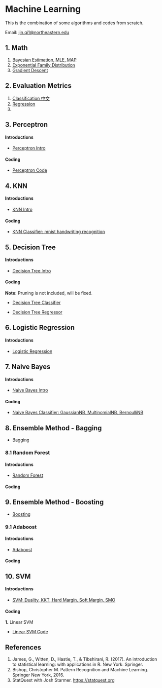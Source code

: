 # Machine Learning

This is the combination of some algorithms and codes from scratch.

Email: [jin.qi1@northeastern.edu](jin.qi1@northeastern.edu)
## 1. Math
1. [Bayesian Estimation, MLE, MAP](https://github.com/uttgeorge/Machine-Learning-Models/blob/master/Math/Bayesian%20Estimation%2C%20MLE%2C%20MAP.md)
2. [Exponential Family Distribution](https://github.com/uttgeorge/Machine-Learning-Models/blob/master/Math/Exponential%20Family%20Distribution.md)
3. [Gradient Descent](https://github.com/uttgeorge/Machine-Learning-Models/blob/master/Math/Gradient%20Descent.md)

## 2. Evaluation Metrics
1. [Classification 中文](https://github.com/uttgeorge/Machine-Learning-Models/blob/master/Evaluation%20Metrics/Evaluation%20Metrics%20-%20Classification.md)
2. [Regression](https://github.com/uttgeorge/Machine-Learning-Models/blob/master/Evaluation%20Metrics/Evaluation%20Metrics%20-%20Regression.md)
3. 


## 3. Perceptron
#### Introductions

* [Perceptron Intro](https://github.com/uttgeorge/Machine-Learning-Models/blob/master/Perceptron/Perceptron.md)

#### Coding
* [Perceptron Code](https://github.com/uttgeorge/Machine-Learning-Models/blob/master/Perceptron/Perceptron.ipynb)



## 4. KNN
#### Introductions
* [KNN Intro](https://github.com/uttgeorge/Machine-Learning-Models/blob/master/KNN/KNN.md)

#### Coding

* [KNN Classifier: mnist handwriting recognition](https://github.com/uttgeorge/Machine-Learning-Models/blob/master/KNN/KNN%20Classifier.ipynb)


## 5. Decision Tree

#### Introductions

* [Decision Tree Intro](https://github.com/uttgeorge/Machine-Learning-Models/blob/master/Decision%20Tree/Decision%20Tree.md)

#### Coding

**Note:** Pruning is not included, will be fixed.

* [Decision Tree Classifier](https://github.com/uttgeorge/Machine-Learning-Models/blob/master/Decision%20Tree/Decision%20Tree%20Classifier.ipynb)

* [Decision Tree Regressor](https://github.com/uttgeorge/Machine-Learning-Models/blob/master/Decision%20Tree/Decision%20Tree%20Regressor.ipynb)

## 6. Logistic Regression

#### Introductions
* [Logistic Regression](https://github.com/uttgeorge/Machine-Learning-Models/blob/master/Logistic%20Regression/Logistic%20Regression.md)


## 7. Naive Bayes

#### Introductions
* [Naive Bayes Intro](https://github.com/uttgeorge/Machine-Learning-Models/blob/master/Naive%20Bayes/Naive%20Bayes.md)

#### Coding
* [Naive Bayes Classifier: GaussianNB, MultinomialNB, BernoulliNB](https://github.com/uttgeorge/Machine-Learning-Models/blob/master/Naive%20Bayes/naive_bayes.ipynb)

## 8. Ensemble Method - Bagging
* [Bagging](https://github.com/uttgeorge/Machine-Learning-Models/blob/master/Bagging%20Algorithms/Ensemble%20Method%20-%20Bagging.md)

### 8.1 Random Forest
#### Introductions

* [Random Forest](https://github.com/uttgeorge/Machine-Learning-Models/blob/master/Bagging%20Algorithms/Random%20Forest/Random%20Forest.md)

#### Coding

## 9. Ensemble Method - Boosting

* [Boosting](https://github.com/uttgeorge/Machine-Learning-Models/blob/master/Boosting%20Algorithms/Boosting.md)

### 9.1 Adaboost

#### Introductions

* [Adaboost]()

#### Coding


## 10. SVM
#### Introductions

* [SVM: Duality, KKT, Hard Margin, Soft Margin, SMO](https://github.com/uttgeorge/Machine-Learning-Models/blob/master/SVM/SVM.md)

#### Coding

**1.** Linear SVM

* [Linear SVM Code](https://github.com/uttgeorge/Machine-Learning-Models/blob/master/SVM/LinearSVM.ipynb)

## References

1. James, G., Witten, D., Hastie, T., & Tibshirani, R. (2017). An introduction to statistical learning: with applications in R. New York: Springer.
2. Bishop, Christopher M. Pattern Recognition and Machine Learning. Springer New York, 2016.
3. StatQuest with Josh Starmer. https://statquest.org

